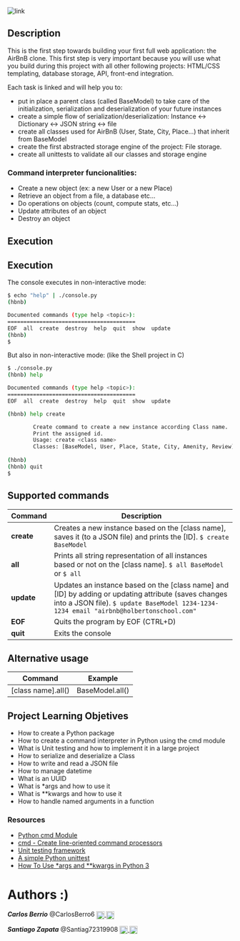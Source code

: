 ![link](https://i.imgur.com/X8EA2Zv.png)

## Description
This is the first step towards building your first full web application: the AirBnB clone. This first step is very important because you will use what you build during this project with all other following projects: HTML/CSS templating, database storage, API, front-end integration.

Each task is linked and will help you to:

* put in place a parent class (called BaseModel) to take care of the initialization, serialization and deserialization of your future instances
* create a simple flow of serialization/deserialization: Instance <-> Dictionary <-> JSON string <-> file
* create all classes used for AirBnB (User, State, City, Place…) that inherit from BaseModel
* create the first abstracted storage engine of the project: File storage.
* create all unittests to validate all our classes and storage engine

### Command interpreter funcionalities:
* Create a new object (ex: a new User or a new Place)
* Retrieve an object from a file, a database etc…
* Do operations on objects (count, compute stats, etc…)
* Update attributes of an object
* Destroy an object

## Execution
## Execution
The console executes in non-interactive mode:
```bash
$ echo "help" | ./console.py
(hbnb)

Documented commands (type help <topic>):
========================================
EOF  all  create  destroy  help  quit  show  update
(hbnb) 
$
```
But also in non-interactive mode: (like the Shell project in C)

```bash
$ ./console.py
(hbnb) help

Documented commands (type help <topic>):
========================================
EOF  all  create  destroy  help  quit  show  update

(hbnb) help create

        Create command to create a new instance according Class name.
        Print the assigned id.
        Usage: create <class name>
        Classes: [BaseModel, User, Place, State, City, Amenity, Review]
        
(hbnb) 
(hbnb) quit
$
```
## Supported commands
|Command| Description |
|--|--|
| **create** | Creates a new instance based on the [class name], saves it (to a JSON file) and prints the [ID]. `$ create BaseModel` |
| **all** | Prints all string representation of all instances based or not on the [class name]. `$ all BaseModel` or `$ all` | 
| **update** | Updates an instance based on the [class name] and [ID] by adding or updating attribute (saves changes into a JSON file). `$ update BaseModel 1234-1234-1234 email "airbnb@holbertonschool.com"`|
| **EOF** | Quits the program by EOF (CTRL+D) |
| **quit** | Exits the console |


## Alternative usage
|Command| Example |
|--|--|
|[class name].all()| BaseModel.all() |

## Project Learning Objetives
* How to create a Python package
* How to create a command interpreter in Python using the cmd module
* What is Unit testing and how to implement it in a large project
* How to serialize and deserialize a Class
* How to write and read a JSON file
* How to manage datetime
* What is an UUID
* What is *args and how to use it
* What is **kwargs and how to use it
* How to handle named arguments in a function

### Resources
* [Python cmd Module](https://docs.python.org/3.4/library/cmd.html)
* [cmd - Create line-oriented command processors](https://pymotw.com/2/cmd/)
* [Unit testing framework](https://docs.python.org/3.4/library/unittest.html#module-unittest)
* [A simple Python unittest](https://www.pythonsheets.com/notes/python-tests.html)
* [How To Use *args and **kwargs in Python 3](https://www.digitalocean.com/community/tutorials/how-to-use-args-and-kwargs-in-python-3)

# Authors :)

***Carlos Berrio*** @CarlosBerro6
 <a href="https://twitter.com/CarlosBerro6" rel= "nofollow"> <img width="18px" align="center"
src="https://raw.githubusercontent.com/rahulbanerjee26/githubAboutMeGenerator/main/icons/twitter.svg" style="max-width: 100%;"> <a href="https://github.com/carlosberrio"> <img width="18px" align="center" src="https://raw.githubusercontent.com/rahulbanerjee26/githubAboutMeGenerator/main/icons/github.svg" style="max-width: 100%;"></a>

***Santiago Zapata*** @Santiag72319908 <a href="https://twitter.com/Santiag72319908" rel= "nofollow"> <img width="18px" align="center"
src="https://raw.githubusercontent.com/rahulbanerjee26/githubAboutMeGenerator/main/icons/twitter.svg" style="max-width: 100%;"> <a href="https://github.com/Santiago23z"> <img width="18px" align="center" src="https://raw.githubusercontent.com/rahulbanerjee26/githubAboutMeGenerator/main/icons/github.svg" style="max-width: 100%;"></a>

